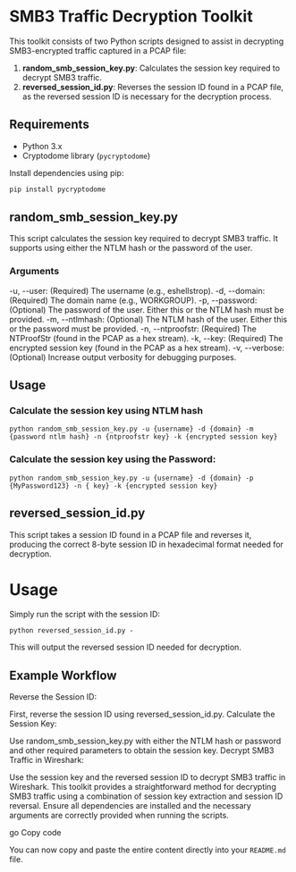 # SMB3 Traffic Decryption Toolkit

This toolkit consists of two Python scripts designed to assist in decrypting SMB3-encrypted traffic captured in a PCAP file:

1. **random_smb_session_key.py**: Calculates the session key required to decrypt SMB3 traffic.
2. **reversed_session_id.py**: Reverses the session ID found in a PCAP file, as the reversed session ID is necessary for the decryption process.

## Requirements

- Python 3.x
- Cryptodome library (`pycryptodome`)

Install dependencies using pip:

```bash
pip install pycryptodome
```

## random_smb_session_key.py
This script calculates the session key required to decrypt SMB3 traffic. It supports using either the NTLM hash or the password of the user.

### Arguments
-u, --user: (Required) The username (e.g., eshellstrop).
-d, --domain: (Required) The domain name (e.g., WORKGROUP).
-p, --password: (Optional) The password of the user. Either this or the NTLM hash must be provided.
-m, --ntlmhash: (Optional) The NTLM hash of the user. Either this or the password must be provided.
-n, --ntproofstr: (Required) The NTProofStr (found in the PCAP as a hex stream).
-k, --key: (Required) The encrypted session key (found in the PCAP as a hex stream).
-v, --verbose: (Optional) Increase output verbosity for debugging purposes.

## Usage 
### Calculate the session key using NTLM hash
```
python random_smb_session_key.py -u {username} -d {domain} -m {password ntlm hash} -n {ntproofstr key} -k {encrypted session key}

```

### Calculate the session key using the Password:
```
python random_smb_session_key.py -u {username} -d {domain} -p {MyPassword123} -n { key} -k {encrypted session key}

```

## reversed_session_id.py
This script takes a session ID found in a PCAP file and reverses it, producing the correct 8-byte session ID in hexadecimal format needed for decryption.

# Usage
Simply run the script with the session ID:

```
python reversed_session_id.py -
```
This will output the reversed session ID needed for decryption.

## Example Workflow
Reverse the Session ID:

First, reverse the session ID using reversed_session_id.py.
Calculate the Session Key:

Use random_smb_session_key.py with either the NTLM hash or password and other required parameters to obtain the session key.
Decrypt SMB3 Traffic in Wireshark:

Use the session key and the reversed session ID to decrypt SMB3 traffic in Wireshark.
This toolkit provides a straightforward method for decrypting SMB3 traffic using a combination of session key extraction and session ID reversal. Ensure all dependencies are installed and the necessary arguments are correctly provided when running the scripts.

go
Copy code

You can now copy and paste the entire content directly into your `README.md` file.








